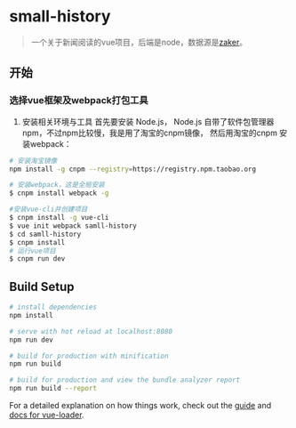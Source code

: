 # small-history

> 一个关于新闻阅读的vue项目，后端是node，数据源是[zaker](http://app.myzaker.com/)。

## 开始
### 选择vue框架及webpack打包工具
1. 安装相关环境与工具
首先要安装 Node.js， Node.js 自带了软件包管理器 npm，不过npm比较慢，我是用了淘宝的cnpm镜像，
然后用淘宝的cnpm 安装webpack：
```bash
# 安装淘宝镜像
npm install -g cnpm --registry=https://registry.npm.taobao.org

# 安装webpack，这是全局安装
$ cnpm install webpack -g

#安装vue-cli并创建项目
$ cnpm install -g vue-cli
$ vue init webpack samll-history
$ cd samll-history
$ cnpm install
# 运行vue项目
$ cnpm run dev
```

## Build Setup

``` bash
# install dependencies
npm install

# serve with hot reload at localhost:8080
npm run dev

# build for production with minification
npm run build

# build for production and view the bundle analyzer report
npm run build --report
```

For a detailed explanation on how things work, check out the [guide](http://vuejs-templates.github.io/webpack/) and [docs for vue-loader](http://vuejs.github.io/vue-loader).
